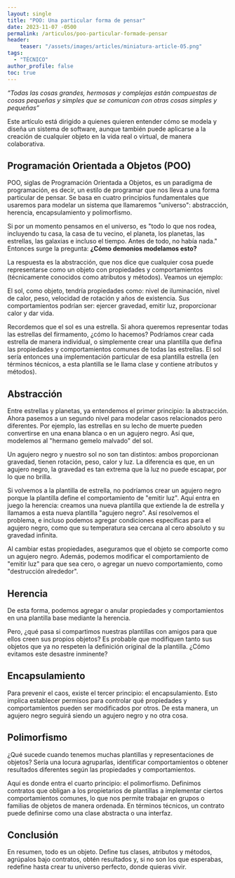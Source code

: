 ```yaml
---
layout: single
title: "POO: Una particular forma de pensar"
date: 2023-11-07 -0500
permalink: /articulos/poo-particular-formade-pensar
header:
    teaser: "/assets/images/articles/miniatura-article-05.png"
tags:
  - "TÉCNICO"
author_profile: false
toc: true
---
```


*“Todas las cosas grandes, hermosas y complejas están compuestas de cosas pequeñas y simples que se comunican con otras cosas simples y pequeñas”*

Este artículo está dirigido a quienes quieren entender cómo se modela y diseña un sistema de software, aunque también puede aplicarse a la creación de cualquier objeto en la vida real o virtual, de manera colaborativa.

## Programación Orientada a Objetos (POO)
POO, siglas de Programación Orientada a Objetos, es un paradigma de programación, es decir, un estilo de programar que nos lleva a una forma particular de pensar. Se basa en cuatro principios fundamentales que usaremos para modelar un sistema que llamaremos "universo": abstracción, herencia, encapsulamiento y polimorfismo.

Si por un momento pensamos en el universo, es "todo lo que nos rodea, incluyendo tu casa, la casa de tu vecino, el planeta, los planetas, las estrellas, las galaxias e incluso el tiempo. Antes de todo, no había nada." Entonces surge la pregunta: **¿Cómo demonios modelamos esto?**

La respuesta es la abstracción, que nos dice que cualquier cosa puede representarse como un objeto con propiedades y comportamientos (técnicamente conocidos como atributos y métodos). Veamos un ejemplo:

El sol, como objeto, tendría propiedades como: nivel de iluminación, nivel de calor, peso, velocidad de rotación y años de existencia. Sus comportamientos podrían ser: ejercer gravedad, emitir luz, proporcionar calor y dar vida.

Recordemos que el sol es una estrella. Si ahora queremos representar todas las estrellas del firmamento, ¿cómo lo hacemos? Podríamos crear cada estrella de manera individual, o simplemente crear una plantilla que defina las propiedades y comportamientos comunes de todas las estrellas. El sol sería entonces una implementación particular de esa plantilla estrella (en términos técnicos, a esta plantilla se le llama clase y contiene atributos y métodos).

## Abstracción
Entre estrellas y planetas, ya entendemos el primer principio: la abstracción. Ahora pasemos a un segundo nivel para modelar casos relacionados pero diferentes. Por ejemplo, las estrellas en su lecho de muerte pueden convertirse en una enana blanca o en un agujero negro. Así que, modelemos al "hermano gemelo malvado" del sol.

Un agujero negro y nuestro sol no son tan distintos: ambos proporcionan gravedad, tienen rotación, peso, calor y luz. La diferencia es que, en un agujero negro, la gravedad es tan extrema que la luz no puede escapar, por lo que no brilla.

Si volvemos a la plantilla de estrella, no podríamos crear un agujero negro porque la plantilla define el comportamiento de "emitir luz". Aquí entra en juego la herencia: creamos una nueva plantilla que extiende la de estrella y llamamos a esta nueva plantilla "agujero negro". Así resolvemos el problema, e incluso podemos agregar condiciones específicas para el agujero negro, como que su temperatura sea cercana al cero absoluto y su gravedad infinita.

Al cambiar estas propiedades, aseguramos que el objeto se comporte como un agujero negro. Además, podemos modificar el comportamiento de "emitir luz" para que sea cero, o agregar un nuevo comportamiento, como "destrucción alrededor".

## Herencia
De esta forma, podemos agregar o anular propiedades y comportamientos en una plantilla base mediante la herencia.

Pero, ¿qué pasa si compartimos nuestras plantillas con amigos para que ellos creen sus propios objetos? Es probable que modifiquen tanto sus objetos que ya no respeten la definición original de la plantilla. ¿Cómo evitamos este desastre inminente?

## Encapsulamiento
Para prevenir el caos, existe el tercer principio: el encapsulamiento. Esto implica establecer permisos para controlar qué propiedades y comportamientos pueden ser modificados por otros. De esta manera, un agujero negro seguirá siendo un agujero negro y no otra cosa.

## Polimorfismo
¿Qué sucede cuando tenemos muchas plantillas y representaciones de objetos? Sería una locura agruparlas, identificar comportamientos o obtener resultados diferentes según las propiedades y comportamientos.

Aquí es donde entra el cuarto principio: el polimorfismo. Definimos contratos que obligan a los propietarios de plantillas a implementar ciertos comportamientos comunes, lo que nos permite trabajar en grupos o familias de objetos de manera ordenada. En términos técnicos, un contrato puede definirse como una clase abstracta o una interfaz.

## Conclusión
En resumen, todo es un objeto. Define tus clases, atributos y métodos, agrúpalos bajo contratos, obtén resultados y, si no son los que esperabas, redefine hasta crear tu universo perfecto, donde quieras vivir.

